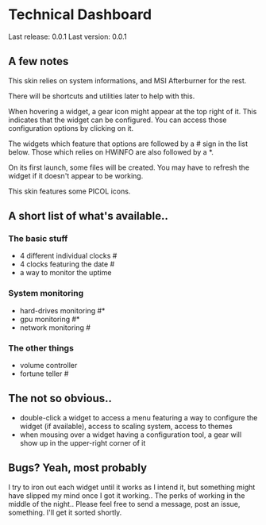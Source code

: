 # Technical Dashboard

Last release: 0.0.1
Last version: 0.0.1

## A few notes
This skin relies on system informations, and MSI Afterburner for the rest.

There will be shortcuts and utilities later to help with this.

When hovering a widget, a gear icon might appear at the top right of it. This indicates that the widget can be configured. You can access those configuration options by clicking on it.

The widgets which feature that options are followed by a # sign in the list below. Those which relies on HWiNFO are also followed by a *.

On its first launch, some files will be created. You may have to refresh the widget if it doesn't appear to be working.

This skin features some PICOL icons.

## A short list of what's available..
### The basic stuff
- 4 different individual clocks #
- 4 clocks featuring the date #
- a way to monitor the uptime
### System monitoring
- hard-drives monitoring #*
- gpu monitoring #*
- network monitoring #
### The other things
- volume controller
- fortune teller #

## The not so obvious..
- double-click a widget to access a menu featuring a way to configure the widget (if available), access to scaling system, access to themes
- when mousing over a widget having a configuration tool, a gear will show up in the upper-right corner of it

## Bugs? Yeah, most probably
I try to iron out each widget until it works as I intend it, but something might have slipped my mind once I got it working.. The perks of working in the middle of the night..
Please feel free to send a message, post an issue, something. I'll get it sorted shortly.
